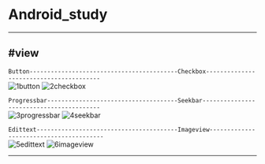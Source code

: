 # Android_study
___
#view
-
`Button------------------------------------------Checkbox----------------------------------------`<br>
![1button](https://user-images.githubusercontent.com/38582562/50535932-63435a80-0b92-11e9-9138-a416568c2266.gif)
![2checkbox](https://user-images.githubusercontent.com/38582562/50535933-63dbf100-0b92-11e9-8eba-068c3925389d.gif)

`Progressbar-------------------------------------Seekbar-----------------------------------------`<br>
![3progressbar](https://user-images.githubusercontent.com/38582562/50535934-63dbf100-0b92-11e9-98d1-3bb6b1c787aa.gif)
![4seekbar](https://user-images.githubusercontent.com/38582562/50535935-63dbf100-0b92-11e9-83f4-ed4f144a55b4.gif)

`Edittext----------------------------------------Imageview----------------------------------------`<br>
![5edittext](https://user-images.githubusercontent.com/38582562/50535936-64748780-0b92-11e9-91ae-206b0159a39b.gif)
![6imageview](https://user-images.githubusercontent.com/38582562/50535937-64748780-0b92-11e9-8f66-4492923318d4.gif)
___
